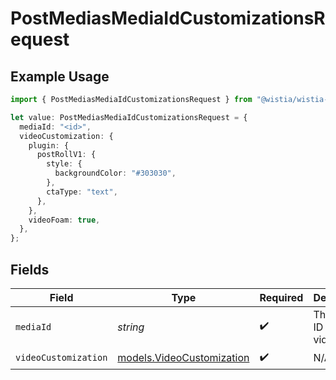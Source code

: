 # PostMediasMediaIdCustomizationsRequest

## Example Usage

```typescript
import { PostMediasMediaIdCustomizationsRequest } from "@wistia/wistia-api-client/models/operations";

let value: PostMediasMediaIdCustomizationsRequest = {
  mediaId: "<id>",
  videoCustomization: {
    plugin: {
      postRollV1: {
        style: {
          backgroundColor: "#303030",
        },
        ctaType: "text",
      },
    },
    videoFoam: true,
  },
};
```

## Fields

| Field                                                           | Type                                                            | Required                                                        | Description                                                     |
| --------------------------------------------------------------- | --------------------------------------------------------------- | --------------------------------------------------------------- | --------------------------------------------------------------- |
| `mediaId`                                                       | *string*                                                        | :heavy_check_mark:                                              | The hashed ID of the video.                                     |
| `videoCustomization`                                            | [models.VideoCustomization](../../models/videocustomization.md) | :heavy_check_mark:                                              | N/A                                                             |